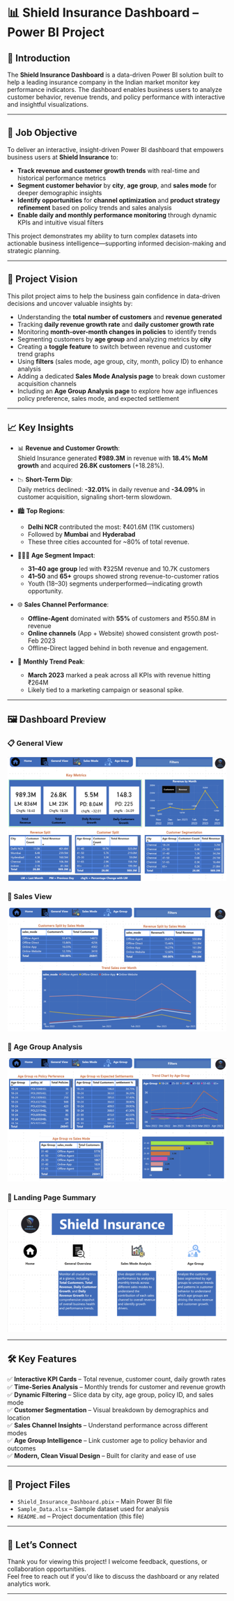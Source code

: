# 📊 Shield Insurance Dashboard – Power BI Project

## 🧭 Introduction

The **Shield Insurance Dashboard** is a data-driven Power BI solution built to help a leading insurance company in the Indian market monitor key performance indicators. The dashboard enables business users to analyze customer behavior, revenue trends, and policy performance with interactive and insightful visualizations.

---

## 🎯 Job Objective

To deliver an interactive, insight-driven Power BI dashboard that empowers business users at **Shield Insurance** to:

- **Track revenue and customer growth trends** with real-time and historical performance metrics  
- **Segment customer behavior** by **city**, **age group**, and **sales mode** for deeper demographic insights  
- **Identify opportunities** for **channel optimization** and **product strategy refinement** based on policy trends and sales analysis  
- **Enable daily and monthly performance monitoring** through dynamic KPIs and intuitive visual filters  

This project demonstrates my ability to turn complex datasets into actionable business intelligence—supporting informed decision-making and strategic planning.

---

## 🌟 Project Vision

This pilot project aims to help the business gain confidence in data-driven decisions and uncover valuable insights by:

- Understanding the **total number of customers** and **revenue generated**
- Tracking **daily revenue growth rate** and **daily customer growth rate**
- Monitoring **month-over-month changes in policies** to identify trends
- Segmenting customers by **age group** and analyzing metrics by **city**
- Creating a **toggle feature** to switch between revenue and customer trend graphs
- Using **filters** (sales mode, age group, city, month, policy ID) to enhance analysis
- Adding a dedicated **Sales Mode Analysis page** to break down customer acquisition channels
- Including an **Age Group Analysis page** to explore how age influences policy preference, sales mode, and expected settlement

---

## 📈 Key Insights

- 📊 **Revenue and Customer Growth**:  
  Shield Insurance generated **₹989.3M** in revenue with **18.4% MoM growth** and acquired **26.8K customers** (+18.28%).

- 📉 **Short-Term Dip**:  
  Daily metrics declined: **-32.01%** in daily revenue and **-34.09%** in customer acquisition, signaling short-term slowdown.

- 🏙️ **Top Regions**:  
  - **Delhi NCR** contributed the most: ₹401.6M (11K customers)  
  - Followed by **Mumbai** and **Hyderabad**  
  - These three cities accounted for ~80% of total revenue.

- 🧑‍🤝‍🧑 **Age Segment Impact**:  
  - **31–40 age group** led with ₹325M revenue and 10.7K customers  
  - **41–50** and **65+** groups showed strong revenue-to-customer ratios  
  - Youth (18–30) segments underperformed—indicating growth opportunity.

- 🌐 **Sales Channel Performance**:  
  - **Offline-Agent** dominated with **55%** of customers and ₹550.8M in revenue  
  - **Online channels** (App + Website) showed consistent growth post-Feb 2023  
  - Offline-Direct lagged behind in both revenue and engagement.

- 📅 **Monthly Trend Peak**:  
  - **March 2023** marked a peak across all KPIs with revenue hitting ₹264M  
  - Likely tied to a marketing campaign or seasonal spike.

---

## 🖼️ Dashboard Preview

### 📋 General View  
![General View](General%20View.png)

### 🛒 Sales View  
![Sales View](Sales%20View.png)

### 👥 Age Group Analysis  
![Age Group](Age%20Group.png)

### 🧭 Landing Page Summary  
![Landing Page](Landing%20Page.png)

---

## 🛠️ Key Features

✅ **Interactive KPI Cards** – Total revenue, customer count, daily growth rates  
✅ **Time-Series Analysis** – Monthly trends for customer and revenue growth  
✅ **Dynamic Filtering** – Slice data by city, age group, policy ID, and sales mode  
✅ **Customer Segmentation** – Visual breakdown by demographics and location  
✅ **Sales Channel Insights** – Understand performance across different modes  
✅ **Age Group Intelligence** – Link customer age to policy behavior and outcomes  
✅ **Modern, Clean Visual Design** – Built for clarity and ease of use

---

## 📂 Project Files

- `Shield_Insurance_Dashboard.pbix` – Main Power BI file  
- `Sample_Data.xlsx` – Sample dataset used for analysis  
- `README.md` – Project documentation (this file)

---

## 🤝 Let’s Connect

Thank you for viewing this project! I welcome feedback, questions, or collaboration opportunities.  
Feel free to reach out if you'd like to discuss the dashboard or any related analytics work.

---
